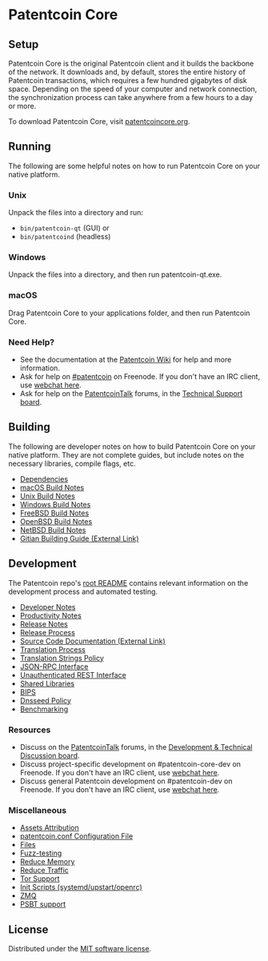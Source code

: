Patentcoin Core
=============

Setup
---------------------
Patentcoin Core is the original Patentcoin client and it builds the backbone of the network. It downloads and, by default, stores the entire history of Patentcoin transactions, which requires a few hundred gigabytes of disk space. Depending on the speed of your computer and network connection, the synchronization process can take anywhere from a few hours to a day or more.

To download Patentcoin Core, visit [patentcoincore.org](https://patentcoincore.org/en/download/).

Running
---------------------
The following are some helpful notes on how to run Patentcoin Core on your native platform.

### Unix

Unpack the files into a directory and run:

- `bin/patentcoin-qt` (GUI) or
- `bin/patentcoind` (headless)

### Windows

Unpack the files into a directory, and then run patentcoin-qt.exe.

### macOS

Drag Patentcoin Core to your applications folder, and then run Patentcoin Core.

### Need Help?

* See the documentation at the [Patentcoin Wiki](https://en.patentcoin.it/wiki/Main_Page)
for help and more information.
* Ask for help on [#patentcoin](https://webchat.freenode.net/#patentcoin) on Freenode. If you don't have an IRC client, use [webchat here](https://webchat.freenode.net/#patentcoin).
* Ask for help on the [PatentcoinTalk](https://patentcointalk.org/) forums, in the [Technical Support board](https://patentcointalk.org/index.php?board=4.0).

Building
---------------------
The following are developer notes on how to build Patentcoin Core on your native platform. They are not complete guides, but include notes on the necessary libraries, compile flags, etc.

- [Dependencies](dependencies.md)
- [macOS Build Notes](build-osx.md)
- [Unix Build Notes](build-unix.md)
- [Windows Build Notes](build-windows.md)
- [FreeBSD Build Notes](build-freebsd.md)
- [OpenBSD Build Notes](build-openbsd.md)
- [NetBSD Build Notes](build-netbsd.md)
- [Gitian Building Guide (External Link)](https://github.com/patentcoin-core/docs/blob/master/gitian-building.md)

Development
---------------------
The Patentcoin repo's [root README](/README.md) contains relevant information on the development process and automated testing.

- [Developer Notes](developer-notes.md)
- [Productivity Notes](productivity.md)
- [Release Notes](release-notes.md)
- [Release Process](release-process.md)
- [Source Code Documentation (External Link)](https://doxygen.patentcoincore.org/)
- [Translation Process](translation_process.md)
- [Translation Strings Policy](translation_strings_policy.md)
- [JSON-RPC Interface](JSON-RPC-interface.md)
- [Unauthenticated REST Interface](REST-interface.md)
- [Shared Libraries](shared-libraries.md)
- [BIPS](bips.md)
- [Dnsseed Policy](dnsseed-policy.md)
- [Benchmarking](benchmarking.md)

### Resources
* Discuss on the [PatentcoinTalk](https://patentcointalk.org/) forums, in the [Development & Technical Discussion board](https://patentcointalk.org/index.php?board=6.0).
* Discuss project-specific development on #patentcoin-core-dev on Freenode. If you don't have an IRC client, use [webchat here](https://webchat.freenode.net/#patentcoin-core-dev).
* Discuss general Patentcoin development on #patentcoin-dev on Freenode. If you don't have an IRC client, use [webchat here](https://webchat.freenode.net/#patentcoin-dev).

### Miscellaneous
- [Assets Attribution](assets-attribution.md)
- [patentcoin.conf Configuration File](patentcoin-conf.md)
- [Files](files.md)
- [Fuzz-testing](fuzzing.md)
- [Reduce Memory](reduce-memory.md)
- [Reduce Traffic](reduce-traffic.md)
- [Tor Support](tor.md)
- [Init Scripts (systemd/upstart/openrc)](init.md)
- [ZMQ](zmq.md)
- [PSBT support](psbt.md)

License
---------------------
Distributed under the [MIT software license](/COPYING).
